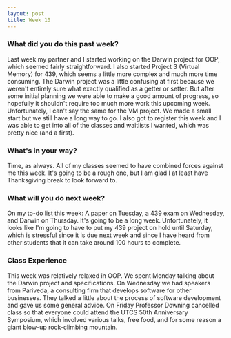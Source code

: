 ```yaml
---
layout: post
title: Week 10
---
```


### What did you do this past week?
Last week my partner and I started working on the Darwin project for OOP, which seemed fairly straightforward. I also started Project 3 (Virtual Memory) for 439, which seems a little more complex and much more time consuming. The Darwin project was a little confusing at first because we weren't entirely sure what exactly qualified as a getter or setter. But after some initial planning we were able to make a good amount of progress, so hopefully it shouldn't require too much more work this upcoming week. Unfortunately, I can't say the same for the VM project. We made a small start but we still have a long way to go. I also got to register this week and I was able to get into all of the classes and waitlists I wanted, which was pretty nice (and a first).

### What's in your way?
Time, as always. All of my classes seemed to have combined forces against me this week. It's going to be a rough one, but I am glad I at least have Thanksgiving break to look forward to.  

### What will you do next week?
On my to-do list this week: A paper on Tuesday, a 439 exam on Wednesday, and Darwin on Thursday. It's going to be a long week. Unfortunately, it looks like I'm going to have to put my 439 project on hold until Saturday, which is stressful since it is due next week and since I have heard from other students that it can take around 100 hours to complete. 

### Class Experience
This week was relatively relaxed in OOP. We spent Monday talking about the Darwin project and specifications. On Wednesday we had speakers from Pariveda, a consulting firm that develops software for other businesses. They talked a little about the process of software development and gave us some general advice. On Friday Professor Downing cancelled class so that everyone could attend the UTCS 50th Anniversary Symposium, which involved various talks, free food, and for some reason a giant blow-up rock-climbing mountain. 
